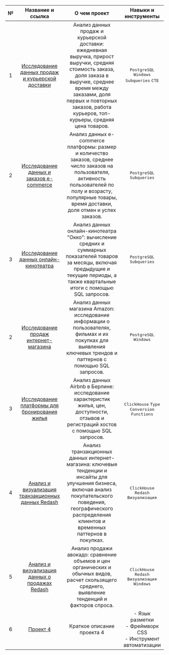 | № | Название и ссылка | О чем проект | Навыки и инструменты |
| :---: | :---: | :---: | :---: |
| 1 | [Исследование данных продаж и курьерской доставки](https://github.com/theoldvalyria/SQL_analysis/tree/main/order_delivery_analysis) |  Анализ данных продаж и курьерской доставки: ежедневная выручка, прирост выручки, средняя стоимость заказа, доля заказа в выручке, среднее время между заказами, доля первых и повторных заказов, работа курьеров, топ-курьеры, средняя цена товаров. | <kbd>PostgreSQL</kbd>  <kbd>Windows</kbd> <kbd>Subqueries</kbd>  <kbd>CTE</kbd> |
| 2 | [Исследование данных и заказов e-commerce](https://github.com/theoldvalyria/SQL_analysis/tree/main/analysis_ecommerce_platform) |  Анализ данных e-commerce платформы: размер и количество заказов, среднее число заказов на пользователя, активность пользователей по полу и возрасту, популярные товары, время доставки, доля отмен и успех заказов. | <kbd>PostgreSQL</kbd> <kbd>Subqueries</kbd> |
| 3 | [Исследование данных онлайн-кинотеатра](https://github.com/theoldvalyria/SQL_analysis/tree/main/Subqueries) | Анализ данных онлайн-кинотеатра "Окко": вычисление средних и суммарных показателей товаров за месяцы, включая предыдущие и текущие периоды, а также квартальные итоги с помощью SQL запросов.| <kbd>PostgreSQL</kbd> <kbd>Subqueries</kbd> |
| 2 | [Исследование продаж интернет-магазина](https://github.com/theoldvalyria/SQL_analysis/tree/main/windows) | Анализ данных магазина Amazon: исследование информации о пользователях, фильмах и их покупках для выявления ключевых трендов и паттернов  с помощью SQL запросов.| <kbd>PostgreSQL</kbd> <kbd>Windows</kbd> |
| 3 | [Исследование платформы для бронирования жилья](https://github.com/theoldvalyria/SQL_analysis/tree/main/Data_types) | Анализ данных Airbnb в Берлине: исследование характеристик жилья, цен, доступности, отзывов и регистраций хостов с помощью SQL запросов. | <kbd>ClickHouse</kbd>  <kbd>Type Conversion Functions</kbd> |
| 4 | [Анализ и визуализация транзакционных данных Redash](https://github.com/theoldvalyria/SQL_analysis/tree/main/Redash_charts) |  Анализ транзакционных данных интернет-магазина: ключевые тенденции и инсайты для улучшения бизнеса, включая анализ покупательского поведения, географического распределения клиентов и временных паттернов в покупках. | <kbd>ClickHouse</kbd> <kbd>Redash</kbd> <kbd>Визуализация</kbd> |
| 5 | [Анализ и визуализация данных о продажах Redash](https://github.com/theoldvalyria/SQL_analysis/tree/main/Windows_redash) | Анализ продажи авокадо: сравнение объемов и цен органических и обычных видов, расчет скользящего среднего, выявление тенденций и факторов спроса. | <kbd>ClickHouse</kbd> <kbd>Redash</kbd> <kbd>Визуализация</kbd> <kbd>Windows</kbd>|
| 6 | [Проект 4](https://example.com/project4) | Краткое описание проекта 4 | - Язык разметки<br>- Фреймворк CSS<br>- Инструмент автоматизации |







